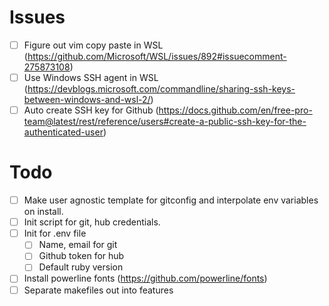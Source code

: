 # Issues
- [ ] Figure out vim copy paste in WSL (https://github.com/Microsoft/WSL/issues/892#issuecomment-275873108)
- [ ] Use Windows SSH agent in WSL (https://devblogs.microsoft.com/commandline/sharing-ssh-keys-between-windows-and-wsl-2/)
- [ ] Auto create SSH key for Github (https://docs.github.com/en/free-pro-team@latest/rest/reference/users#create-a-public-ssh-key-for-the-authenticated-user)

# Todo
- [ ] Make user agnostic template for gitconfig and interpolate env variables on install.
- [ ] Init script for git, hub credentials.
- [ ] Init for .env file
  - [ ] Name, email for git
  - [ ] Github token for hub
  - [ ] Default ruby version
- [ ] Install powerline fonts (https://github.com/powerline/fonts)
- [ ] Separate makefiles out into features
